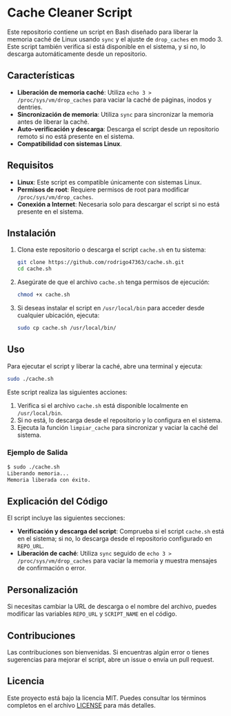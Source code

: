 # Cache Cleaner Script

Este repositorio contiene un script en Bash diseñado para liberar la memoria caché de Linux usando `sync` y el ajuste de `drop_caches` en modo 3. Este script también verifica si está disponible en el sistema, y si no, lo descarga automáticamente desde un repositorio.

## Características

- **Liberación de memoria caché**: Utiliza `echo 3 > /proc/sys/vm/drop_caches` para vaciar la caché de páginas, inodos y dentries.
- **Sincronización de memoria**: Utiliza `sync` para sincronizar la memoria antes de liberar la caché.
- **Auto-verificación y descarga**: Descarga el script desde un repositorio remoto si no está presente en el sistema.
- **Compatibilidad con sistemas Linux**.

## Requisitos

- **Linux**: Este script es compatible únicamente con sistemas Linux.
- **Permisos de root**: Requiere permisos de root para modificar `/proc/sys/vm/drop_caches`.
- **Conexión a Internet**: Necesaria solo para descargar el script si no está presente en el sistema.

## Instalación

1. Clona este repositorio o descarga el script `cache.sh` en tu sistema:

   ```bash
   git clone https://github.com/rodrigo47363/cache.sh.git
   cd cache.sh
   ```

2. Asegúrate de que el archivo `cache.sh` tenga permisos de ejecución:

   ```bash
   chmod +x cache.sh
   ```

3. Si deseas instalar el script en `/usr/local/bin` para acceder desde cualquier ubicación, ejecuta:

   ```bash
   sudo cp cache.sh /usr/local/bin/
   ```

## Uso

Para ejecutar el script y liberar la caché, abre una terminal y ejecuta:

```bash
sudo ./cache.sh
```

Este script realiza las siguientes acciones:

1. Verifica si el archivo `cache.sh` está disponible localmente en `/usr/local/bin`.
2. Si no está, lo descarga desde el repositorio y lo configura en el sistema.
3. Ejecuta la función `limpiar_cache` para sincronizar y vaciar la caché del sistema.

### Ejemplo de Salida

```bash
$ sudo ./cache.sh
Liberando memoria...
Memoria liberada con éxito.
```

## Explicación del Código

El script incluye las siguientes secciones:

- **Verificación y descarga del script**: Comprueba si el script `cache.sh` está en el sistema; si no, lo descarga desde el repositorio configurado en `REPO_URL`.
- **Liberación de caché**: Utiliza `sync` seguido de `echo 3 > /proc/sys/vm/drop_caches` para vaciar la memoria y muestra mensajes de confirmación o error.

## Personalización

Si necesitas cambiar la URL de descarga o el nombre del archivo, puedes modificar las variables `REPO_URL` y `SCRIPT_NAME` en el código.

## Contribuciones

Las contribuciones son bienvenidas. Si encuentras algún error o tienes sugerencias para mejorar el script, abre un issue o envía un pull request.

## Licencia

Este proyecto está bajo la licencia MIT. Puedes consultar los términos completos en el archivo [LICENSE](LICENSE) para más detalles.
